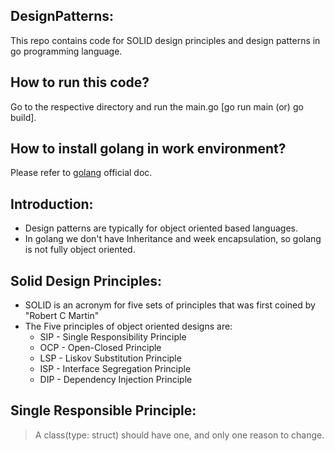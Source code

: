 ## DesignPatterns:
This repo contains code for SOLID design principles and design patterns in go programming language.

## How to run this code?
Go to the respective directory and run the main.go [go run main (or) go build].

## How to install golang in work environment?
Please refer to [golang](https://go.dev/doc/install) official doc.

## Introduction:
* Design patterns are typically for object oriented based languages.
* In golang we don't have Inheritance and week encapsulation, so golang is not fully object oriented.

## Solid Design Principles:
* SOLID is an acronym for five sets of principles that was first coined by "Robert C Martin"
* The Five principles of object oriented designs are:
  * SIP - Single Responsibility Principle
  * OCP - Open-Closed Principle
  * LSP - Liskov Substitution Principle
  * ISP - Interface Segregation Principle
  * DIP - Dependency Injection Principle

## Single Responsible Principle:
> A class(type: struct) should have one, and only one reason to change.
